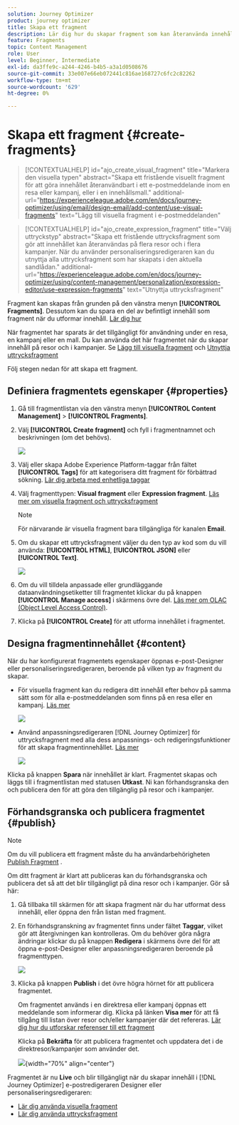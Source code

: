 ```yaml
---
solution: Journey Optimizer
product: journey optimizer
title: Skapa ett fragment
description: Lär dig hur du skapar fragment som kan återanvända innehåll i Journey Optimizer kampanjer och resor
feature: Fragments
topic: Content Management
role: User
level: Beginner, Intermediate
exl-id: da3ffe9c-a244-4246-b4b5-a3a1d0508676
source-git-commit: 33e007e66eb072441c816ae168727c6fc2c82262
workflow-type: tm+mt
source-wordcount: '629'
ht-degree: 0%

---
```


# Skapa ett fragment {#create-fragments}

>[!CONTEXTUALHELP]
>id="ajo_create_visual_fragment"
>title="Markera den visuella typen"
>abstract="Skapa ett fristående visuellt fragment för att göra innehållet återanvändbart i ett e-postmeddelande inom en resa eller kampanj, eller i en innehållsmall."
>additional-url="https://experienceleague.adobe.com/en/docs/journey-optimizer/using/email/design-email/add-content/use-visual-fragments" text="Lägg till visuella fragment i e-postmeddelanden"

>[!CONTEXTUALHELP]
>id="ajo_create_expression_fragment"
>title="Välj uttryckstyp"
>abstract="Skapa ett fristående uttrycksfragment som gör att innehållet kan återanvändas på flera resor och i flera kampanjer. När du använder personaliseringsredigeraren kan du utnyttja alla uttrycksfragment som har skapats i den aktuella sandlådan."
>additional-url="https://experienceleague.adobe.com/en/docs/journey-optimizer/using/content-management/personalization/expression-editor/use-expression-fragments" text="Utnyttja uttrycksfragment"

Fragment kan skapas från grunden på den vänstra menyn **[!UICONTROL Fragments]**. Dessutom kan du spara en del av befintligt innehåll som fragment när du utformar innehåll. [Lär dig hur](#save-as-fragment)

När fragmentet har sparats är det tillgängligt för användning under en resa, en kampanj eller en mall. Du kan använda det här fragmentet när du skapar innehåll på resor och i kampanjer. Se [Lägg till visuella fragment](../email/use-visual-fragments.md) och [Utnyttja uttrycksfragment](../personalization/use-expression-fragments.md)

Följ stegen nedan för att skapa ett fragment.

## Definiera fragmentets egenskaper {#properties}

1. Gå till fragmentlistan via den vänstra menyn **[!UICONTROL Content Management]** > **[!UICONTROL Fragments]**.

1. Välj **[!UICONTROL Create fragment]** och fyll i fragmentnamnet och beskrivningen (om det behövs).

   ![](assets/fragment-details.png)

1. Välj eller skapa Adobe Experience Platform-taggar från fältet **[!UICONTROL Tags]** för att kategorisera ditt fragment för förbättrad sökning. [Lär dig arbeta med enhetliga taggar](../start/search-filter-categorize.md#tags)

1. Välj fragmenttypen: **Visual fragment** eller **Expression fragment**. [Läs mer om visuella fragment och uttrycksfragment](../content-management/fragments.md#visual-expression)

   >[!NOTE]
   >
   >För närvarande är visuella fragment bara tillgängliga för kanalen **Email**.

1. Om du skapar ett uttrycksfragment väljer du den typ av kod som du vill använda: **[!UICONTROL HTML]**, **[!UICONTROL JSON]** eller **[!UICONTROL Text]**.

   ![](assets/fragment-expression-type.png)

1. Om du vill tilldela anpassade eller grundläggande dataanvändningsetiketter till fragmentet klickar du på knappen **[!UICONTROL Manage access]** i skärmens övre del. [Läs mer om OLAC (Object Level Access Control)](../administration/object-based-access.md).

1. Klicka på **[!UICONTROL Create]** för att utforma innehållet i fragmentet.

## Designa fragmentinnehållet {#content}

När du har konfigurerat fragmentets egenskaper öppnas e-post-Designer eller personaliseringsredigeraren, beroende på vilken typ av fragment du skapar.

* För visuella fragment kan du redigera ditt innehåll efter behov på samma sätt som för alla e-postmeddelanden som finns på en resa eller en kampanj. [Läs mer](../email/get-started-email-design.md)

  ![](assets/fragment-designer.png)

* Använd anpassningsredigeraren [!DNL Journey Optimizer] för uttrycksfragment med alla dess anpassnings- och redigeringsfunktioner för att skapa fragmentinnehållet. [Läs mer](../personalization/personalization-build-expressions.md)

  ![](assets/fragment-expression-editor.png)

Klicka på knappen **Spara** när innehållet är klart. Fragmentet skapas och läggs till i fragmentlistan med statusen **Utkast**. Ni kan förhandsgranska den och publicera den för att göra den tillgänglig på resor och i kampanjer.

## Förhandsgranska och publicera fragmentet {#publish}

>[!NOTE]
>
>Om du vill publicera ett fragment måste du ha användarbehörigheten [Publish Fragment](../administration/ootb-product-profiles.md#content-library-manager) .

Om ditt fragment är klart att publiceras kan du förhandsgranska och publicera det så att det blir tillgängligt på dina resor och i kampanjer. Gör så här:

1. Gå tillbaka till skärmen för att skapa fragment när du har utformat dess innehåll, eller öppna den från listan med fragment.

1. En förhandsgranskning av fragmentet finns under fältet **Taggar**, vilket gör att återgivningen kan kontrolleras. Om du behöver göra några ändringar klickar du på knappen **Redigera** i skärmens övre del för att öppna e-post-Designer eller anpassningsredigeraren beroende på fragmenttypen.

   ![](assets/fragment-preview.png)

1. Klicka på knappen **Publish** i det övre högra hörnet för att publicera fragmentet.

   Om fragmentet används i en direktresa eller kampanj öppnas ett meddelande som informerar dig. Klicka på länken **Visa mer** för att få tillgång till listan över resor och/eller kampanjer där det refereras. [Lär dig hur du utforskar referenser till ett fragment](../content-management/manage-fragments.md#explore-references)

   Klicka på **Bekräfta** för att publicera fragmentet och uppdatera det i de direktresor/kampanjer som använder det.

   ![](assets/fragment-publish.png){width="70%" align="center"}

Fragmentet är nu **Live** och blir tillgängligt när du skapar innehåll i [!DNL Journey Optimizer] e-postredigeraren Designer eller personaliseringsredigeraren:

* [Lär dig använda visuella fragment](../email/use-visual-fragments.md)
* [Lär dig använda uttrycksfragment](../personalization/use-expression-fragments.md)
